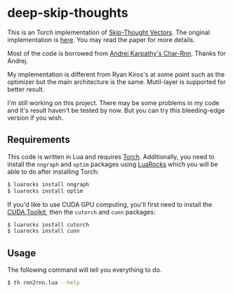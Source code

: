 # deep-skip-thoughts

This is an Torch implementation of [Skip-Thought Vectors](http://arxiv.org/abs/1506.06726). The original implementation is [here](https://github.com/ryankiros/skip-thoughts). You may read the paper for more details.

Most of the code is borrowed from [Andrej Karpathy's Char-Rnn](https://github.com/karpathy/char-rnn). Thanks for Andrej.

My implementation is different from Ryan Kiros's at some point such as the optimizer but the main architecture is the same. Mutil-layer is supported for better result.

I'm still working on this project. There may be some problems in my code and it's result haven't be tested by now. But you can try this bleeding-edge version if you wish.


## Requirements

This code is written in Lua and requires [Torch](http://torch.ch/).
Additionally, you need to install the `nngraph` and `optim` packages using [LuaRocks](https://luarocks.org/) which you will be able to do after installing Torch:

```bash
$ luarocks install nngraph 
$ luarocks install optim
```

If you'd like to use CUDA GPU computing, you'll first need to install the [CUDA Toolkit](https://developer.nvidia.com/cuda-toolkit), then the `cutorch` and `cunn` packages:

```bash
$ luarocks install cutorch
$ luarocks install cunn
```


## Usage

The following command will tell you everything to do.

```bash
$ th rnn2rnn.lua --help
```
